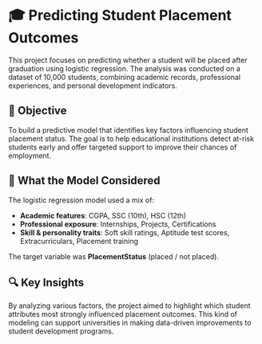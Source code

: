 # 🎓 Predicting Student Placement Outcomes

This project focuses on predicting whether a student will be placed after graduation using logistic regression. The analysis was conducted on a dataset of 10,000 students, combining academic records, professional experiences, and personal development indicators.

## 📌 Objective

To build a predictive model that identifies key factors influencing student placement status. The goal is to help educational institutions detect at-risk students early and offer targeted support to improve their chances of employment.

## 🧠 What the Model Considered

The logistic regression model used a mix of:
- **Academic features**: CGPA, SSC (10th), HSC (12th)
- **Professional exposure**: Internships, Projects, Certifications
- **Skill & personality traits**: Soft skill ratings, Aptitude test scores, Extracurriculars, Placement training

The target variable was **PlacementStatus** (placed / not placed).

## 🔍 Key Insights

By analyzing various factors, the project aimed to highlight which student attributes most strongly influenced placement outcomes. This kind of modeling can support universities in making data-driven improvements to student development programs.





